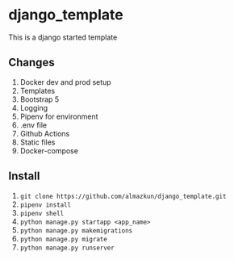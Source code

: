 # django_template
This is a django started template

## Changes
1. Docker dev and prod setup
2. Templates 
3. Bootstrap 5
4. Logging
5. Pipenv for environment
6. .env file
7. Github Actions
8. Static files 
9. Docker-compose


## Install
1. `git clone https://github.com/almazkun/django_template.git`
2. `pipenv install`
3. `pipenv shell`
4. `python manage.py startapp <app_name>`
5. `python manage.py makemigrations`
6. `python manage.py migrate`
7. `python manage.py runserver`